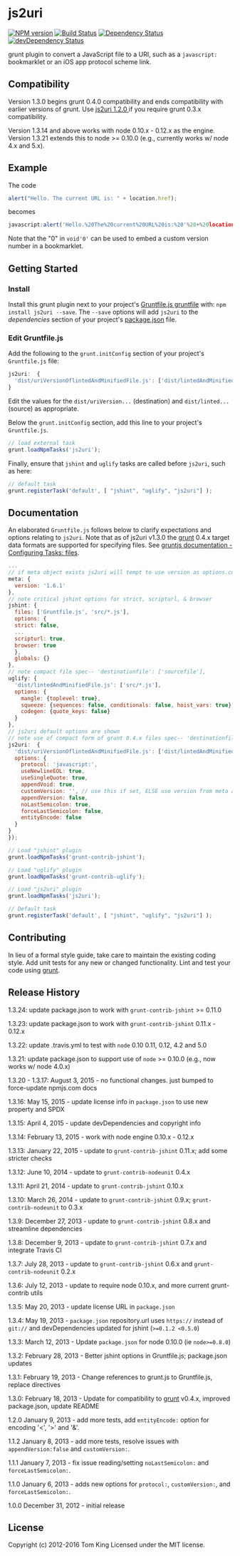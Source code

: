 # js2uri
[![NPM version][npm-image]][npm-url] [![Build Status][build-image]][build-url]
[![Dependency Status][dep-image]][dep-url] [![devDependency Status][devDep-image]][devDep-url]

grunt plugin to convert a JavaScript file to a URI, such as a `javascript:` bookmarklet
or an iOS app protocol scheme link.

## Compatibility
Version 1.3.0 begins grunt 0.4.0 compatibility and ends compatibility with earlier
versions of grunt. Use [js2uri 1.2.0 ] if you require grunt 0.3.x compatibility.

Version 1.3.14 and above works with node 0.10.x - 0.12.x as the engine. Version 1.3.21
extends this to node >= 0.10.0 (e.g., currently works w/ node 4.x and 5.x).

## Example
The code

```javascript
alert("Hello. The current URL is: " + location.href);
```

becomes
```javascript
javascript:alert('Hello.%20The%20current%20URL%20is:%20'%20+%20location.href);void'0'
```
Note that the "0" in `void'0'` can be used to embed a custom version number in a bookmarklet.

## Getting Started
### Install
Install this grunt plugin next to your project's [Gruntfile.js gruntfile][getting_started]
with: `npm install js2uri --save`. The `--save` options will add `js2uri` to the
_dependencies_ section of your project's [package.json] file.

### Edit Gruntfile.js

Add the following to the `grunt.initConfig` section of your project's `Gruntfile.js` file:
```javascript
js2uri:  {
  'dist/uriVersionOflintedAndMinifiedFile.js': ['dist/lintedAndMinifiedFile.js']
}
```
Edit the  values for the `dist/uriVersion...` (destination) and `dist/linted...` (source)
as appropriate.

Below the `grunt.initConfig` section, add this line to your project's `Gruntfile.js`.

```javascript
// load external task
grunt.loadNpmTasks('js2uri');
```

Finally, ensure that `jshint` and `uglify` tasks are called before `js2uri`, such as here:

```javascript
// default task
grunt.registerTask('default', [ "jshint", "uglify", "js2uri"] );
```

## Documentation
An elaborated `Gruntfile.js` follows below to clarify expectations and options relating to
`js2uri`. Note that as of js2uri v1.3.0 the [grunt] 0.4.x target data formats are
supported for specifying files. See [gruntjs documentation - Configuring Tasks: files].

```javascript
...
// if meta object exists js2uri will tempt to use version as options.customVersion value
meta: {
  version: '1.6.1'
},
// note critical jshint options for strict, scripturl, & browser
jshint: {
  files: ['Gruntfile.js', 'src/*.js'],
  options: {
  strict: false,
  ...
  scripturl: true,
  browser: true
  },
  globals: {}
},
// note compact file spec-- 'destinationfile': ['sourcefile'],
uglify: {
  'dist/lintedAndMinifiedFile.js': ['src/*.js'],
  options: {
    mangle: {toplevel: true},
    squeeze: {sequences: false, conditionals: false, hoist_vars: true},
    codegen: {quote_keys: false}
  }
},
// js2uri default options are shown
// note use of compact form of grunt 0.4.x files spec-- 'destinationfile': ['sourcefile'],
js2uri:  {
  'dist/uriVersionOflintedAndMinifiedFile.js': ['dist/lintedAndMinifiedFile.js'],
  options: {
    protocol: 'javascript:',
    useNewlineEOL: true,
    useSingleQuote: true,
    appendVoid: true,
    customVersion: '', // use this if set, ELSE use version from meta above (if available)
    appendVersion: false,
    noLastSemicolon: true,
    forceLastSemicolon: false,
    entityEncode: false
  }
}
});

// Load "jshint" plugin
grunt.loadNpmTasks('grunt-contrib-jshint');

// Load "uglify" plugin
grunt.loadNpmTasks('grunt-contrib-uglify');

// Load "js2uri" plugin
grunt.loadNpmTasks('js2uri');

// Default task
grunt.registerTask('default', [ "jshint", "uglify", "js2uri"] );
```

## Contributing
In lieu of a formal style guide, take care to maintain the existing coding style.
Add unit tests for any new or changed functionality.
Lint and test your code using [grunt][grunt].

## Release History

1.3.24: update package.json to work with `grunt-contrib-jshint` >= 0.11.0

1.3.23: update package.json to work with `grunt-contrib-jshint` 0.11.x - 0.12.x

1.3.22: update .travis.yml to test with `node` 0.10 0.11, 0.12, 4.2 and 5.0

1.3.21: update package.json to support use of `node` >= 0.10.0 (e.g., now works w/ node 4.0.x)

1.3.20 - 1.3.17: August 3, 2015 - no functional changes. just bumped to force-update npmjs.com docs

1.3.16: May 15, 2015 - update license info in `package.json` to use new property and SPDX

1.3.15: April 4, 2015 - update devDependencies and copyright info

1.3.14: February 13, 2015 - work with node engine 0.10.x - 0.12.x

1.3.13: January 22, 2015 - update to `grunt-contrib-jshint` 0.11.x; add some stricter checks

1.3.12: June 10, 2014 - update to `grunt-contrib-nodeunit` 0.4.x

1.3.11: April 21, 2014 - update to `grunt-contrib-jshint` 0.10.x

1.3.10: March 26, 2014 - update to `grunt-contrib-jshint` 0.9.x; `grunt-contrib-nodeunit` to 0.3.x

1.3.9: December 27, 2013 - update to `grunt-contrib-jshint` 0.8.x and streamline dependencies

1.3.8: December 9, 2013 - update to `grunt-contrib-jshint` 0.7.x and integrate Travis CI

1.3.7: July 28, 2013 - update to `grunt-contrib-jshint` 0.6.x and `grunt-contrib-nodeunit` 0.2.x

1.3.6: July 12, 2013 - update to require node 0.10.x, and more current grunt-contrib utils

1.3.5: May 20, 2013 - update license URL in `package.json`

1.3.4: May 19, 2013 - `package.json` repository.url uses `https://` instead of `git://`
and devDependencies updated for jshint (`>=0.1.2 <0.5.0`)

1.3.3: March 12, 2013 - Update `package.json` for node 0.10.0 (ie `node>=0.8.0`)

1.3.2: February 28, 2013 - Better jshint options in Gruntfile.js; package.json updates

1.3.1: February 19, 2013 - Change references to grunt.js to Gruntfile.js, replace directives

1.3.0: February 18, 2013 - Update for compatibility to [grunt] v0.4.x, improved package.json, update README

1.2.0 January 9, 2013 - add more tests, add `entityEncode:` option for encoding '<', '>' and '&'.

1.1.2 January 8, 2013 - add more tests, resolve issues with `appendVersion:false` and `customVersion:`.

1.1.1 January 7, 2013 - fix issue reading/setting `noLastSemicolon:` and `forceLastSemicolon:`.

1.1.0 January 6, 2013 - adds new options for `protocol:`, `customVersion:`, and `forceLastSemicolon:`.

1.0.0 December 31, 2012 - initial release


## License
Copyright (c) 2012-2016 Tom King
Licensed under the MIT license.

<!-- reference URLs -->

[build-image]: https://secure.travis-ci.org/mobilemind/js2uri.svg?branch=master

[build-url]: https://travis-ci.org/mobilemind/js2uri

[npm-image]: https://img.shields.io/npm/v/js2uri.svg

[npm-url]: https://www.npmjs.com/package/js2uri

[dep-image]: https://david-dm.org/mobilemind/js2uri.svg

[dep-url]: https://david-dm.org/mobilemind/js2uri

[devDep-image]: https://img.shields.io/david/dev/mobilemind/js2uri.svg

[devDep-url]: https://david-dm.org/mobilemind/js2uri#info=devDependencies

[grunt]: http://gruntjs.com/

[gruntjs documentation - Configuring Tasks: files]: http://gruntjs.com/configuring-tasks#files

[getting_started]: http://gruntjs.com/getting-started#the-gruntfile

[package.json]: https://docs.npmjs.com/files/package.json

[js2uri 1.2.0 ]: https://github.com/mobilemind/js2uri/tree/1.2.0
